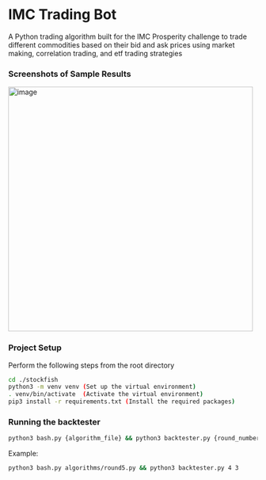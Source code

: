 # IMC Trading Bot
A Python trading algorithm built for the IMC Prosperity challenge to trade different commodities based on their bid and ask prices using market making, correlation trading, and etf trading strategies

### Screenshots of Sample Results
<img width="494" alt="image" src="https://user-images.githubusercontent.com/78711575/229599356-d97f7c10-49f2-432b-8c7a-c581f695c11b.png">

### Project Setup 

Perform the following steps from the root directory

```sh
cd ./stockfish
python3 -m venv venv (Set up the virtual environment)
. venv/bin/activate  (Activate the virtual environment)
pip3 install -r requirements.txt (Install the required packages)
```
### Running the backtester

```sh
python3 bash.py {algorithm_file} && python3 backtester.py {round_number} {day_number}
```

Example:

```sh
python3 bash.py algorithms/round5.py && python3 backtester.py 4 3
```
